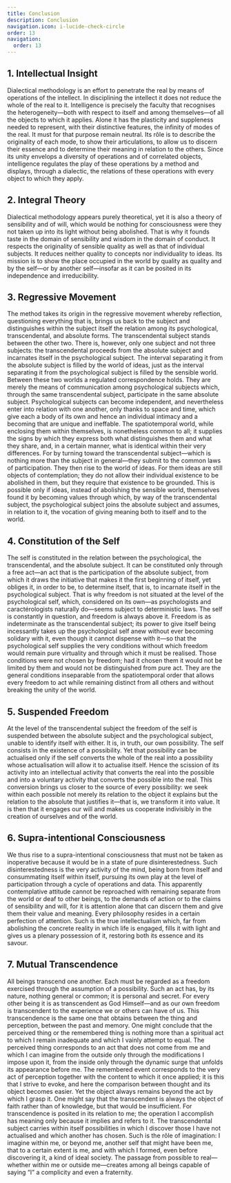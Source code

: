 ```yaml
---
title: Conclusion
description: Conclusion
navigation.icon: i-lucide-check-circle
order: 13
navigation:
  order: 13
---
```


## 1. Intellectual Insight

Dialectical methodology is an effort to penetrate the real by means of operations of the intellect. In disciplining the intellect it does not reduce the whole of the real to it. Intelligence is precisely the faculty that recognises the heterogeneity—both with respect to itself and among themselves—of all the objects to which it applies. Alone it has the plasticity and suppleness needed to represent, with their distinctive features, the infinity of modes of the real. It must for that purpose remain neutral. Its rôle is to describe the originality of each mode, to show their articulations, to allow us to discern their essence and to determine their meaning in relation to the others. Since its unity envelops a diversity of operations and of correlated objects, intelligence regulates the play of these operations by a method and displays, through a dialectic, the relations of these operations with every object to which they apply.

## 2. Integral Theory

Dialectical methodology appears purely theoretical, yet it is also a theory of sensibility and of will, which would be nothing for consciousness were they not taken up into its light without being abolished. That is why it founds taste in the domain of sensibility and wisdom in the domain of conduct. It respects the originality of sensible quality as well as that of individual subjects. It reduces neither quality to concepts nor individuality to ideas. Its mission is to show the place occupied in the world by quality as quality and by the self—or by another self—insofar as it can be posited in its independence and irreducibility.

## 3. Regressive Movement

The method takes its origin in the regressive movement whereby reflection, questioning everything that is, brings us back to the subject and distinguishes within the subject itself the relation among its psychological, transcendental, and absolute forms. The transcendental subject stands between the other two. There is, however, only one subject and not three subjects: the transcendental proceeds from the absolute subject and incarnates itself in the psychological subject. The interval separating it from the absolute subject is filled by the world of ideas, just as the interval separating it from the psychological subject is filled by the sensible world. Between these two worlds a regulated correspondence holds. They are merely the means of communication among psychological subjects which, through the same transcendental subject, participate in the same absolute subject. Psychological subjects can become independent, and nevertheless enter into relation with one another, only thanks to space and time, which give each a body of its own and hence an individual intimacy and a becoming that are unique and ineffable. The spatiotemporal world, while enclosing them within themselves, is nonetheless common to all; it supplies the signs by which they express both what distinguishes them and what they share, and, in a certain manner, what is identical within their very differences. For by turning toward the transcendental subject—which is nothing more than the subject in general—they submit to the common laws of participation. They then rise to the world of ideas. For them ideas are still objects of contemplation; they do not allow their individual existence to be abolished in them, but they require that existence to be grounded. This is possible only if ideas, instead of abolishing the sensible world, themselves found it by becoming values through which, by way of the transcendental subject, the psychological subject joins the absolute subject and assumes, in relation to it, the vocation of giving meaning both to itself and to the world.

## 4. Constitution of the Self

The self is constituted in the relation between the psychological, the transcendental, and the absolute subject. It can be constituted only through a free act—an act that is the participation of the absolute subject, from which it draws the initiative that makes it the first beginning of itself, yet obliges it, in order to be, to determine itself, that is, to incarnate itself in the psychological subject. That is why freedom is not situated at the level of the psychological self, which, considered on its own—as psychologists and caractérologists naturally do—seems subject to deterministic laws. The self is constantly in question, and freedom is always above it. Freedom is as indeterminate as the transcendental subject; its power to give itself being incessantly takes up the psychological self anew without ever becoming solidary with it, even though it cannot dispense with it—so that the psychological self supplies the very conditions without which freedom would remain pure virtuality and through which it must be realised. Those conditions were not chosen by freedom; had it chosen them it would not be limited by them and would not be distinguished from pure act. They are the general conditions inseparable from the spatiotemporal order that allows every freedom to act while remaining distinct from all others and without breaking the unity of the world.

## 5. Suspended Freedom

At the level of the transcendental subject the freedom of the self is suspended between the absolute subject and the psychological subject, unable to identify itself with either. It is, in truth, our own possibility. The self consists in the existence of a possibility. Yet that possibility can be actualised only if the self converts the whole of the real into a possibility whose actualisation will allow it to actualise itself. Hence the scission of its activity into an intellectual activity that converts the real into the possible and into a voluntary activity that converts the possible into the real. This conversion brings us closer to the source of every possibility: we seek within each possible not merely its relation to the object it explains but the relation to the absolute that justifies it—that is, we transform it into value. It is then that it engages our will and makes us cooperate indivisibly in the creation of ourselves and of the world.

## 6. Supra-intentional Consciousness

We thus rise to a supra-intentional consciousness that must not be taken as inoperative because it would be in a state of pure disinterestedness. Such disinterestedness is the very activity of the mind, being born from itself and consummating itself within itself, pursuing its own play at the level of participation through a cycle of operations and data. This apparently contemplative attitude cannot be reproached with remaining separate from the world or deaf to other beings, to the demands of action or to the claims of sensibility and will, for it is attention alone that can discern them and give them their value and meaning. Every philosophy resides in a certain perfection of attention. Such is the true intellectualism which, far from abolishing the concrete reality in which life is engaged, fills it with light and gives us a plenary possession of it, restoring both its essence and its savour.

## 7. Mutual Transcendence

All beings transcend one another. Each must be regarded as a freedom exercised through the assumption of a possibility. Such an act has, by its nature, nothing general or common; it is personal and secret. For every other being it is as transcendent as God Himself—and as our own freedom is transcendent to the experience we or others can have of us. This transcendence is the same one that obtains between the thing and perception, between the past and memory. One might conclude that the perceived thing or the remembered thing is nothing more than a spiritual act to which I remain inadequate and which I vainly attempt to equal. The perceived thing corresponds to an act that does not come from me and which I can imagine from the outside only through the modifications I impose upon it, from the inside only through the dynamic surge that unfolds its appearance before me. The remembered event corresponds to the very act of perception together with the content to which it once applied; it is this that I strive to evoke, and here the comparison between thought and its object becomes easier. Yet the object always remains beyond the act by which I grasp it. One might say that the transcendent is always the object of faith rather than of knowledge, but that would be insufficient. For transcendence is posited in its relation to me; the operation I accomplish has meaning only because it implies and refers to it. The transcendental subject carries within itself possibilities in which I discover those I have not actualised and which another has chosen. Such is the rôle of imagination: I imagine within me, or beyond me, another self that might have been me, that to a certain extent is me, and with which I formed, even before discovering it, a kind of ideal society. The passage from possible to real—whether within me or outside me—creates among all beings capable of saying “I” a complicity and even a fraternity.
